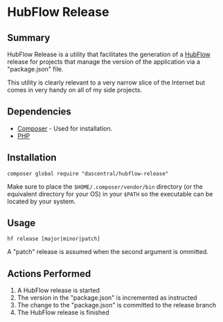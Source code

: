 # HubFlow Release

## Summary
HubFlow Release is a utility that facilitates the generation of a [HubFlow](https://datasift.github.io/gitflow/)
release for projects that manage the version of the application via a "package.json" file.

This utility is clearly relevant to a very narrow slice of the Internet but
comes in very handy on all of my side projects.

## Dependencies
* [Composer](https://getcomposer.org/) - Used for installation.
* [PHP](http://php.net/downloads.php)

## Installation
```
composer global require "dascentral/hubflow-release"
```

Make sure to place the `$HOME/.composer/vendor/bin` directory (or the equivalent directory for your OS)
in your `$PATH` so the executable can be located by your system.

## Usage
```
hf release [major|minor|patch]
```

A "patch" release is assumed when the second argument is ommitted.

## Actions Performed
1. A HubFlow release is started
1. The version in the "package.json" is incremented as instructed
1. The change to the "package.json" is committed to the release branch
1. The HubFlow release is finished